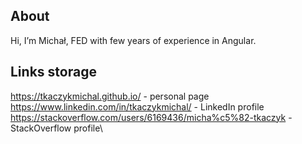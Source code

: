 ## About

Hi, I’m Michał, FED with few years of experience in Angular.

## Links storage

https://tkaczykmichal.github.io/ - personal page\
https://www.linkedin.com/in/tkaczykmichal/ - LinkedIn profile\
https://stackoverflow.com/users/6169436/micha%c5%82-tkaczyk - StackOverflow profile\
